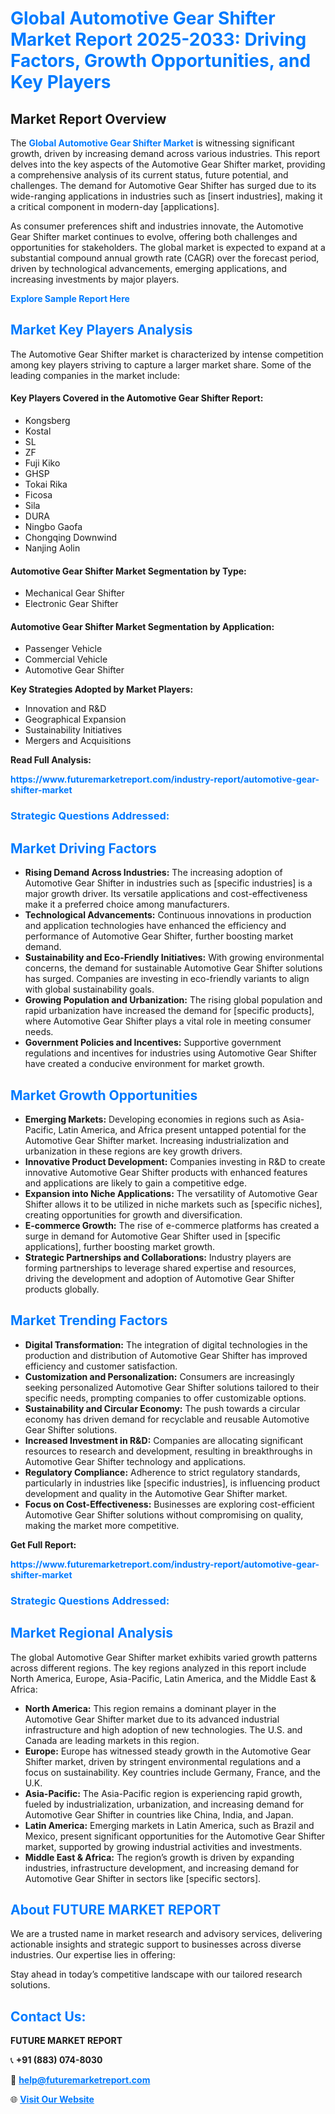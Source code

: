 <h1 style="color: #007BFF;">Global Automotive Gear Shifter Market Report 2025-2033: Driving Factors, Growth Opportunities, and Key Players</h1>

<section id="overview">
<h2>Market Report Overview</h2>
<p>The <a href="https://www.futuremarketreport.com/industry-report/automotive-gear-shifter-market" style="color: #007BFF; text-decoration: none;"><strong>Global Automotive Gear Shifter Market</strong></a> is witnessing significant growth, driven by increasing demand across various industries. This report delves into the key aspects of the Automotive Gear Shifter market, providing a comprehensive analysis of its current status, future potential, and challenges. The demand for Automotive Gear Shifter has surged due to its wide-ranging applications in industries such as [insert industries], making it a critical component in modern-day [applications].</p>
<p>As consumer preferences shift and industries innovate, the Automotive Gear Shifter market continues to evolve, offering both challenges and opportunities for stakeholders. The global market is expected to expand at a substantial compound annual growth rate (CAGR) over the forecast period, driven by technological advancements, emerging applications, and increasing investments by major players.</p>
</section>

<section id="overview">
<p><a href="https://www.futuremarketreport.com/request-sample/reportId=126438" style="color: #007BFF; text-decoration: none;"><strong>Explore Sample Report Here</strong></a></p>
</section>

<section id="key-players">
<h2 style="color: #007BFF;">Market Key Players Analysis</h2>
<p>The Automotive Gear Shifter market is characterized by intense competition among key players striving to capture a larger market share. Some of the leading companies in the market include:</p>
<h4>Key Players Covered in the Automotive Gear Shifter Report:</h4>
<ul><li>Kongsberg</li><li>Kostal</li><li>SL</li><li>ZF</li><li>Fuji Kiko</li><li>GHSP</li><li>Tokai Rika</li><li>Ficosa</li><li>Sila</li><li>DURA</li><li>Ningbo Gaofa</li><li>Chongqing Downwind</li><li>Nanjing Aolin</li></ul>
<h4>Automotive Gear Shifter Market Segmentation by Type:</h4>
<ul><li>Mechanical Gear Shifter</li><li>Electronic Gear Shifter</li></ul>

<h4>Automotive Gear Shifter Market Segmentation by Application:</h4>
<ul><li>Passenger Vehicle</li><li>Commercial Vehicle</li><li>Automotive Gear Shifter</li></ul>
<p><strong>Key Strategies Adopted by Market Players:</strong></p>
<ul>
<li>Innovation and R&D</li>
<li>Geographical Expansion</li>
<li>Sustainability Initiatives</li>
<li>Mergers and Acquisitions</li>
</ul>
</section>

<section>
<p><strong>Read Full Analysis: </strong></p><a href="https://www.futuremarketreport.com/industry-report/automotive-gear-shifter-market" style="color: #007BFF; text-decoration: none;"><strong>https://www.futuremarketreport.com/industry-report/automotive-gear-shifter-market</strong></a>
<h3 style="color: #007BFF;">Strategic Questions Addressed:</h3>
</section>

<section id="driving-factors">
<h2 style="color: #007BFF;">Market Driving Factors</h2>
<ul>
<li><strong>Rising Demand Across Industries:</strong> The increasing adoption of Automotive Gear Shifter in industries such as [specific industries] is a major growth driver. Its versatile applications and cost-effectiveness make it a preferred choice among manufacturers.</li>
<li><strong>Technological Advancements:</strong> Continuous innovations in production and application technologies have enhanced the efficiency and performance of Automotive Gear Shifter, further boosting market demand.</li>
<li><strong>Sustainability and Eco-Friendly Initiatives:</strong> With growing environmental concerns, the demand for sustainable Automotive Gear Shifter solutions has surged. Companies are investing in eco-friendly variants to align with global sustainability goals.</li>
<li><strong>Growing Population and Urbanization:</strong> The rising global population and rapid urbanization have increased the demand for [specific products], where Automotive Gear Shifter plays a vital role in meeting consumer needs.</li>
<li><strong>Government Policies and Incentives:</strong> Supportive government regulations and incentives for industries using Automotive Gear Shifter have created a conducive environment for market growth.</li>
</ul>
</section>

<section id="growth-opportunities">
<h2 style="color: #007BFF;">Market Growth Opportunities</h2>
<ul>
<li><strong>Emerging Markets:</strong> Developing economies in regions such as Asia-Pacific, Latin America, and Africa present untapped potential for the Automotive Gear Shifter market. Increasing industrialization and urbanization in these regions are key growth drivers.</li>
<li><strong>Innovative Product Development:</strong> Companies investing in R&D to create innovative Automotive Gear Shifter products with enhanced features and applications are likely to gain a competitive edge.</li>
<li><strong>Expansion into Niche Applications:</strong> The versatility of Automotive Gear Shifter allows it to be utilized in niche markets such as [specific niches], creating opportunities for growth and diversification.</li>
<li><strong>E-commerce Growth:</strong> The rise of e-commerce platforms has created a surge in demand for Automotive Gear Shifter used in [specific applications], further boosting market growth.</li>
<li><strong>Strategic Partnerships and Collaborations:</strong> Industry players are forming partnerships to leverage shared expertise and resources, driving the development and adoption of Automotive Gear Shifter products globally.</li>
</ul>
</section>

<section id="trending-factors">
<h2 style="color: #007BFF;">Market Trending Factors</h2>
<ul>
<li><strong>Digital Transformation:</strong> The integration of digital technologies in the production and distribution of Automotive Gear Shifter has improved efficiency and customer satisfaction.</li>
<li><strong>Customization and Personalization:</strong> Consumers are increasingly seeking personalized Automotive Gear Shifter solutions tailored to their specific needs, prompting companies to offer customizable options.</li>
<li><strong>Sustainability and Circular Economy:</strong> The push towards a circular economy has driven demand for recyclable and reusable Automotive Gear Shifter solutions.</li>
<li><strong>Increased Investment in R&D:</strong> Companies are allocating significant resources to research and development, resulting in breakthroughs in Automotive Gear Shifter technology and applications.</li>
<li><strong>Regulatory Compliance:</strong> Adherence to strict regulatory standards, particularly in industries like [specific industries], is influencing product development and quality in the Automotive Gear Shifter market.</li>
<li><strong>Focus on Cost-Effectiveness:</strong> Businesses are exploring cost-efficient Automotive Gear Shifter solutions without compromising on quality, making the market more competitive.</li>
</ul>
</section>

<section>
<p><strong>Get Full Report: </strong></p><a href="https://www.futuremarketreport.com/industry-report/automotive-gear-shifter-market" style="color: #007BFF; text-decoration: none;"><strong>https://www.futuremarketreport.com/industry-report/automotive-gear-shifter-market</strong></a>
<h3 style="color: #007BFF;">Strategic Questions Addressed:</h3>
</section>


<section id="regional-analysis">
<h2 style="color: #007BFF;">Market Regional Analysis</h2>
<p>The global Automotive Gear Shifter market exhibits varied growth patterns across different regions. The key regions analyzed in this report include North America, Europe, Asia-Pacific, Latin America, and the Middle East & Africa:</p>
<ul>
<li><strong>North America:</strong> This region remains a dominant player in the Automotive Gear Shifter market due to its advanced industrial infrastructure and high adoption of new technologies. The U.S. and Canada are leading markets in this region.</li>
<li><strong>Europe:</strong> Europe has witnessed steady growth in the Automotive Gear Shifter market, driven by stringent environmental regulations and a focus on sustainability. Key countries include Germany, France, and the U.K.</li>
<li><strong>Asia-Pacific:</strong> The Asia-Pacific region is experiencing rapid growth, fueled by industrialization, urbanization, and increasing demand for Automotive Gear Shifter in countries like China, India, and Japan.</li>
<li><strong>Latin America:</strong> Emerging markets in Latin America, such as Brazil and Mexico, present significant opportunities for the Automotive Gear Shifter market, supported by growing industrial activities and investments.</li>
<li><strong>Middle East & Africa:</strong> The region’s growth is driven by expanding industries, infrastructure development, and increasing demand for Automotive Gear Shifter in sectors like [specific sectors].</li>
</ul>
</section>

<footer>
<h2 style="color: #007BFF;">About FUTURE MARKET REPORT</h2>
<p>We are a trusted name in market research and advisory services, delivering actionable insights and strategic support to businesses across diverse industries. Our expertise lies in offering:</p>

<p>Stay ahead in today’s competitive landscape with our tailored research solutions.</p>

<h2 style="color: #007BFF;">Contact Us:</h2>
<p><strong>FUTURE MARKET REPORT</strong></p>
<p>📞 <strong>+91 (883) 074-8030</strong></p>
<p>📧 <strong><a href="mailto:help@futuremarketreport.com" style="color: #007BFF;">help@futuremarketreport.com</a></strong></p>
<p>🌐 <strong><a href="https://www.futuremarketreport.com/" style="color: #007BFF;">Visit Our Website</a></strong></p>
</footer>